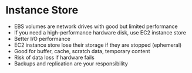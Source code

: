 # Instance Store

* EBS volumes are network drives with good but limited performance
* If you need a high-performance hardware disk, use EC2 instance store
* Better I/O performance
* EC2 instance store lose their storage if they are stopped (ephemeral)
* Good for buffer, cache, scratch data, temporary content
* Risk of data loss if hardware fails
* Backups and replication are your responsibility
